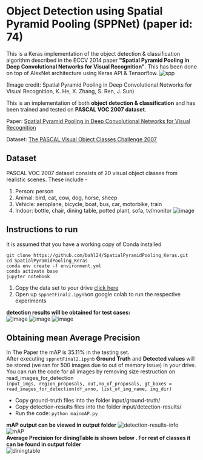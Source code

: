 # Object Detection using Spatial Pyramid Pooling (SPPNet) (paper id: 74)  
This is a Keras implementation of the object detection & classification algorithm described in the ECCV 2014 paper **"Spatial Pyramid Pooling in Deep Convolutional Networks for Visual Recognition"**. This has been done on top of AlexNet architecture using Keras API & Tensorflow.
![spp](http://i.imgur.com/SQWJVoD.png)

(Image credit: Spatial Pyramid Pooling in Deep Convolutional Networks for Visual Recognition, K. He, X. Zhang, S. Ren, J. Sun)

This is an implementation of both **object detection & classification** and has been trained and tested on **PASCAL VOC 2007 dataset**.

Paper: [Spatial Pyramid Pooling in Deep Convolutional Networks for Visual Recognition](https://arxiv.org/abs/1406.4729)

Dataset: [The PASCAL Visual Object Classes Challenge 2007](http://host.robots.ox.ac.uk/pascal/VOC/voc2007/)

## Dataset
PASCAL VOC 2007 dataset consists of 20 visual object classes from realistic scenes. These include - 
1. Person: person
2. Animal: bird, cat, cow, dog, horse, sheep
3. Vehicle: aeroplane, bicycle, boat, bus, car, motorbike, train
4. Indoor: bottle, chair, dining table, potted plant, sofa, tv/monitor
![image](https://user-images.githubusercontent.com/43816495/82816175-48c0fe00-9eb8-11ea-92da-1c41fc9ff034.png)


## Instructions to run
It is assumed that you have a working copy of Conda installed
```
git clone https://github.com/bahl24/SpatialPyramidPooling_Keras.git
cd SpatialPyramidPooling_Keras
conda env create -f environment.yml
conda activate base
jupyter notebook
```
1. Copy the data set to your drive [click here](https://drive.google.com/drive/folders/1FKYBjJ-ifct_bLFR6CSyNvbDswwo_B1X?usp=sharing)
2. Open up ```sppnetFinal2.ipynb```on google colab to run the respective experiments  
  
**detection results will be obtained for test cases:**  
![image](https://user-images.githubusercontent.com/43816495/82817828-4d3ae600-9ebb-11ea-8344-a2af6c176d04.png)
![image](https://user-images.githubusercontent.com/43816495/82818038-b589c780-9ebb-11ea-81b2-f8645e1b1ceb.png)
![image](https://user-images.githubusercontent.com/43816495/82817955-896e4680-9ebb-11ea-876d-95890b42d8f4.png)  
## Obtaining mean Average Precision
In The Paper the mAP is 35.11% in the testing set.  
After executing ```sppnetFinal2.ipynb``` **Ground Truth** and **Detected values** will be stored (we ran for 500 images due to out of memory issue) in your drive.  
You can run the code for all images by removing size restruction on read_images_for_detection      
```input_imgs, region_proposals, out,no_of_proposals, gt_boxes = read_images_for_detection(df_anno, list_of_img_name, img_dir)```

- Copy ground-truth files into the folder input/ground-truth/ 
- Copy detection-results files into the folder input/detection-results/
- Run the code: ```python mainmAP.py```  
  
**mAP output can be viewed in output folder** 
![detection-results-info](https://user-images.githubusercontent.com/43816495/82814541-fe8a4d80-9eb4-11ea-8fa4-133f2c742134.png)
![mAP](https://user-images.githubusercontent.com/43816495/82815095-0eeef800-9eb6-11ea-9231-620d2b671591.png)  
**Average Precision for diningTable is shown below . For rest of classes it can be found in output folder**  
![diningtable](https://user-images.githubusercontent.com/43816495/82815110-19a98d00-9eb6-11ea-9c72-c69234825857.png)
